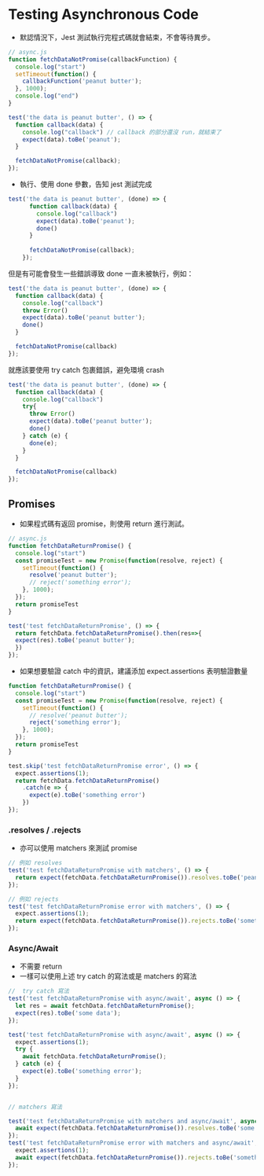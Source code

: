 # Testing Asynchronous Code
- 默認情況下，Jest 測試執行完程式碼就會結束，不會等待異步。

```javascript
// async.js
function fetchDataNotPromise(callbackFunction) {
  console.log("start")
  setTimeout(function() {
    callbackFunction('peanut butter');
  }, 1000);
  console.log("end")
}
```

```javascript
test('the data is peanut butter', () => {
  function callback(data) {
    console.log("callback") // callback 的部分還沒 run，就結束了
    expect(data).toBe('peanut');
  }

  fetchDataNotPromise(callback);
});
```

- 執行、使用 done 參數，告知 jest 測試完成

```javascript
test('the data is peanut butter', (done) => {
      function callback(data) {
        console.log("callback")
        expect(data).toBe('peanut');
        done()
      }
    
      fetchDataNotPromise(callback);
    });
```

但是有可能會發生一些錯誤導致  done 一直未被執行，例如：

```javascript
test('the data is peanut butter', (done) => {
  function callback(data) {
    console.log("callback")
    throw Error()
    expect(data).toBe('peanut butter');
    done()
  }

  fetchDataNotPromise(callback)
});
```

就應該要使用 try catch 包裹錯誤，避免環境 crash
```javascript
test('the data is peanut butter', (done) => {
  function callback(data) {
    console.log("callback")
    try{
      throw Error()
      expect(data).toBe('peanut butter');
      done()
    } catch (e) {
      done(e);
    }
  }

  fetchDataNotPromise(callback)
});
```

## Promises

- 如果程式碼有返回 promise，則使用 return 進行測試。

```javascript
// async.js
function fetchDataReturnPromise() {
  console.log("start")
  const promiseTest = new Promise(function(resolve, reject) {
    setTimeout(function() {
      resolve('peanut butter');
      // reject('something error');
    }, 1000);
  });
  return promiseTest
}
```
```javascript
test('test fetchDataReturnPromise', () => {
  return fetchData.fetchDataReturnPromise().then(res=>{
  expect(res).toBe('peanut butter');
  })
});
```

- 如果想要驗證 catch 中的資訊，建議添加 expect.assertions 表明驗證數量

```javascript
function fetchDataReturnPromise() {
  console.log("start")
  const promiseTest = new Promise(function(resolve, reject) {
    setTimeout(function() {
      // resolve('peanut butter');
      reject('something error');
    }, 1000);
  });
  return promiseTest
}
```

```javascript
test.skip('test fetchDataReturnPromise error', () => {
  expect.assertions(1);
  return fetchData.fetchDataReturnPromise()
    .catch(e => {
      expect(e).toBe('something error')
    })
});
```

### .resolves / .rejects

- 亦可以使用 matchers 來測試 promise

```javascript
// 例如 resolves
test('test fetchDataReturnPromise with matchers', () => {
  return expect(fetchData.fetchDataReturnPromise()).resolves.toBe('peanut butter')
});    

// 例如 rejects
test('test fetchDataReturnPromise error with matchers', () => {
  expect.assertions(1);
  return expect(fetchData.fetchDataReturnPromise()).rejects.toBe('something error')
});
```

### Async/Await

- 不需要 return
- 一樣可以使用上述 try catch 的寫法或是 matchers 的寫法

```javascript
//  try catch 寫法
test('test fetchDataReturnPromise with async/await', async () => {
  let res = await fetchData.fetchDataReturnPromise();
  expect(res).toBe('some data');
});

test('test fetchDataReturnPromise with async/await', async () => {
  expect.assertions(1);
  try {
    await fetchData.fetchDataReturnPromise();
  } catch (e) {
    expect(e).toBe('something error');
  }
});


// matchers 寫法

test('test fetchDataReturnPromise with matchers and async/await', async() => {
  await expect(fetchData.fetchDataReturnPromise()).resolves.toBe('some data')
});
test('test fetchDataReturnPromise error with matchers and async/await', async() => {
  expect.assertions(1);
  await expect(fetchData.fetchDataReturnPromise()).rejects.toBe('something error')
});
```